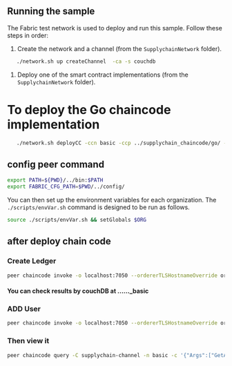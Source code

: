 ## Running the sample

The Fabric test network is used to deploy and run this sample. Follow these steps in order:

1. Create the network and a channel (from the `SupplychainNetwork` folder).
```bash
   ./network.sh up createChannel  -ca -s couchdb
```

1. Deploy one of the smart contract implementations (from the `SupplychainNetwork` folder).

# To deploy the Go chaincode implementation
```bash
   ./network.sh deployCC -ccn basic -ccp ../supplychain_chaincode/go/ -ccl go
```

## config peer command

```bash
export PATH=${PWD}/../bin:$PATH
export FABRIC_CFG_PATH=$PWD/../config/
```

You can then set up the environment variables for each organization. The `./scripts/envVar.sh` command is designed to be run as follows.

```bash
source ./scripts/envVar.sh && setGlobals $ORG
```

## after deploy chain code 
### Create Ledger
```bash
peer chaincode invoke -o localhost:7050 --ordererTLSHostnameOverride orderer.supplychain.com --tls --cafile "${PWD}/organizations/ordererOrganizations/supplychain.com/orderers/orderer.supplychain.com/msp/tlscacerts/tlsca.supplychain.com-cert.pem" -C supplychain-channel -n basic --peerAddresses localhost:7051 --tlsRootCertFiles "${PWD}/organizations/peerOrganizations/supplier.supplychain.com/peers/peer0.supplier.supplychain.com/tls/ca.crt" --peerAddresses localhost:7061 --tlsRootCertFiles "${PWD}/organizations/peerOrganizations/manufacturer.supplychain.com/peers/peer0.manufacturer.supplychain.com/tls/ca.crt" --peerAddresses localhost:7071 --tlsRootCertFiles "${PWD}/organizations/peerOrganizations/distributor.supplychain.com/peers/peer0.distributor.supplychain.com/tls/ca.crt"  --peerAddresses localhost:7081 --tlsRootCertFiles "${PWD}/organizations/peerOrganizations/retailer.supplychain.com/peers/peer0.retailer.supplychain.com/tls/ca.crt" --peerAddresses localhost:7091 --tlsRootCertFiles "${PWD}/organizations/peerOrganizations/consumer.supplychain.com/peers/peer0.consumer.supplychain.com/tls/ca.crt" -c '{"function":"InitLedger","Args":[]}'
```
#### You can check results by couchDB at ......_basic

### ADD User
```bash
peer chaincode invoke -o localhost:7050 --ordererTLSHostnameOverride orderer.supplychain.com --tls --cafile "${PWD}/organizations/ordererOrganizations/supplychain.com/orderers/orderer.supplychain.com/msp/tlscacerts/tlsca.supplychain.com-cert.pem" -C supplychain-channel -n basic --peerAddresses localhost:7051 --tlsRootCertFiles "${PWD}/organizations/peerOrganizations/supplier.supplychain.com/peers/peer0.supplier.supplychain.com/tls/ca.crt" --peerAddresses localhost:7061 --tlsRootCertFiles "${PWD}/organizations/peerOrganizations/manufacturer.supplychain.com/peers/peer0.manufacturer.supplychain.com/tls/ca.crt" --peerAddresses localhost:7071 --tlsRootCertFiles "${PWD}/organizations/peerOrganizations/distributor.supplychain.com/peers/peer0.distributor.supplychain.com/tls/ca.crt"  --peerAddresses localhost:7081 --tlsRootCertFiles "${PWD}/organizations/peerOrganizations/retailer.supplychain.com/peers/peer0.retailer.supplychain.com/tls/ca.crt" --peerAddresses localhost:7091 --tlsRootCertFiles "${PWD}/organizations/peerOrganizations/consumer.supplychain.com/peers/peer0.consumer.supplychain.com/tls/ca.crt" -c '{"function":"CreateUser","Args":["giahung@gmail.com","giahung","giahung","DaNang","supplier","supplier"]}'
```
### Then view it
```bash
peer chaincode query -C supplychain-channel -n basic -c '{"Args":["GetAllUsers"]}'
```
